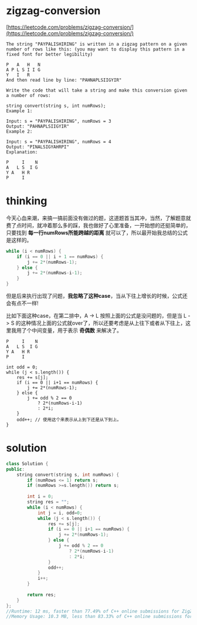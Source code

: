 # zigzag-conversion

[https://leetcode.com/problems/zigzag-conversion/](https://leetcode.com/problems/zigzag-conversion/)

```
The string "PAYPALISHIRING" is written in a zigzag pattern on a given number of rows like this: (you may want to display this pattern in a fixed font for better legibility)

P   A   H   N
A P L S I I G
Y   I   R
And then read line by line: "PAHNAPLSIIGYIR"

Write the code that will take a string and make this conversion given a number of rows:

string convert(string s, int numRows);
Example 1:

Input: s = "PAYPALISHIRING", numRows = 3
Output: "PAHNAPLSIIGYIR"
Example 2:

Input: s = "PAYPALISHIRING", numRows = 4
Output: "PINALSIGYAHRPI"
Explanation:

P     I    N
A   L S  I G
Y A   H R
P     I
```

# thinking

今天心血来潮，来搞一搞前面没有做过的题，这道题首当其冲，当然，了解题意就费了点时间，就冲着那么多的踩，我也做好了心里准备，一开始想的还挺简单的，只要找到 **每一行numRows所能跨越的距离** 就可以了，所以最开始我总结的公式是这样的。

```c++
while (i < numRows) {
    if (i == 0 || i + 1 == numRows) {
        j += 2*(numRows-1);
    } else {
        j += 2*(numRows-i-1);
    }
}
```

但是后来执行出现了问题，**我忽略了这种case**，当从下往上增长的时候，公式还会有点不一样!

比如下面这种case，在第二排中，A -> L 按照上面的公式是没问题的，但是当 L -> S 的这种情况上面的公式就over了，所以还要考虑是从上往下或者从下往上，这里我用了个中间变量，用于表示 **奇偶数** 来解决了。
```
P     I    N
A   L S  I G
Y A   H R
P     I
```

```
int odd = 0;
while (j < s.length()) {
    res += s[j];
    if (i == 0 || i+1 == numRows) {
        j += 2*(numRows-1);
    } else {
        j += odd % 2 == 0 
            ? 2*(numRows-i-1) 
            : 2*i;
    }
    odd++; // 使用这个来表示从上到下还是从下到上。
}
```

# solution 

```c++
class Solution {
public:
    string convert(string s, int numRows) {
        if (numRows <= 1) return s;
        if (numRows >=s.length()) return s;
        
        int i = 0;
        string res = "";
        while (i < numRows) {
            int j = i, odd=0;
            while (j < s.length()) {
                res += s[j];
                if (i == 0 || i+1 == numRows) {
                    j += 2*(numRows-1);
                } else {
                    j += odd % 2 == 0 
                        ? 2*(numRows-i-1) 
                        : 2*i;
                }
                odd++;
            }
            i++;
        }
        
        return res;
    }
};
//Runtime: 12 ms, faster than 77.49% of C++ online submissions for ZigZag Conversion.
//Memory Usage: 10.3 MB, less than 83.33% of C++ online submissions for ZigZag Conversion.
```